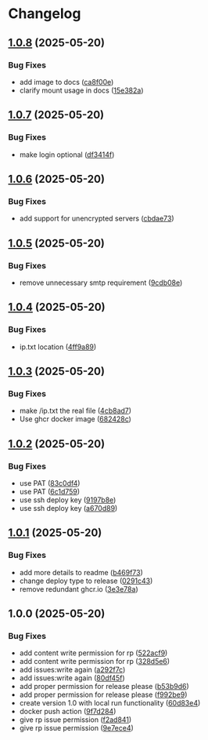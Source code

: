 # Changelog

## [1.0.8](https://github.com/itsmaxymoo/wan-ip-monitor/compare/v1.0.7...v1.0.8) (2025-05-20)


### Bug Fixes

* add image to docs ([ca8f00e](https://github.com/itsmaxymoo/wan-ip-monitor/commit/ca8f00e781668222475e7ba1405e0071f7a6bef2))
* clarify mount usage in docs ([15e382a](https://github.com/itsmaxymoo/wan-ip-monitor/commit/15e382ab61ed5cebd4e6425ed898d813201da395))

## [1.0.7](https://github.com/itsmaxymoo/wan-ip-monitor/compare/v1.0.6...v1.0.7) (2025-05-20)


### Bug Fixes

* make login optional ([df3414f](https://github.com/itsmaxymoo/wan-ip-monitor/commit/df3414fae9de194955eeda430989f32400ff7222))

## [1.0.6](https://github.com/itsmaxymoo/wan-ip-monitor/compare/v1.0.5...v1.0.6) (2025-05-20)


### Bug Fixes

* add support for unencrypted servers ([cbdae73](https://github.com/itsmaxymoo/wan-ip-monitor/commit/cbdae7381406ac956782356efd10830192658459))

## [1.0.5](https://github.com/itsmaxymoo/wan-ip-monitor/compare/v1.0.4...v1.0.5) (2025-05-20)


### Bug Fixes

* remove unnecessary smtp requirement ([9cdb08e](https://github.com/itsmaxymoo/wan-ip-monitor/commit/9cdb08ebcfc874f76f55439354c1e01246c0e07f))

## [1.0.4](https://github.com/itsmaxymoo/wan-ip-monitor/compare/v1.0.3...v1.0.4) (2025-05-20)


### Bug Fixes

* ip.txt location ([4ff9a89](https://github.com/itsmaxymoo/wan-ip-monitor/commit/4ff9a89cf9aa92a607650960c04d8c498c79fe97))

## [1.0.3](https://github.com/itsmaxymoo/wan-ip-monitor/compare/v1.0.2...v1.0.3) (2025-05-20)


### Bug Fixes

* make /ip.txt the real file ([4cb8ad7](https://github.com/itsmaxymoo/wan-ip-monitor/commit/4cb8ad708f9a6bc4572b83416edac54f8f262998))
* Use ghcr docker image ([682428c](https://github.com/itsmaxymoo/wan-ip-monitor/commit/682428c67c542e041397bc8d1c88d8bc5bfc9d2a))

## [1.0.2](https://github.com/itsmaxymoo/wan-ip-monitor/compare/v1.0.1...v1.0.2) (2025-05-20)


### Bug Fixes

* use PAT ([83c0df4](https://github.com/itsmaxymoo/wan-ip-monitor/commit/83c0df4159710e6e28c7308f640f59ad6586b0c5))
* use PAT ([6c1d759](https://github.com/itsmaxymoo/wan-ip-monitor/commit/6c1d75962ab9c2a199d697a99ebde25703f8411e))
* use ssh deploy key ([9197b8e](https://github.com/itsmaxymoo/wan-ip-monitor/commit/9197b8efc4ce9bb12d52d03dcb2f8df3a21e7ccd))
* use ssh deploy key ([a670d89](https://github.com/itsmaxymoo/wan-ip-monitor/commit/a670d895de082c81636b0f12c27f6bdfab0d5523))

## [1.0.1](https://github.com/itsmaxymoo/wan-ip-monitor/compare/v1.0.0...v1.0.1) (2025-05-20)


### Bug Fixes

* add more details to readme ([b469f73](https://github.com/itsmaxymoo/wan-ip-monitor/commit/b469f73363dd69c337146844c302c94aadbf4e16))
* change deploy type to release ([0291c43](https://github.com/itsmaxymoo/wan-ip-monitor/commit/0291c437c080b0e781f8c37f8d24b51fe510e746))
* remove redundant ghcr.io ([3e3e78a](https://github.com/itsmaxymoo/wan-ip-monitor/commit/3e3e78a6242816eccb06833ccd49102bc56b6d69))

## 1.0.0 (2025-05-20)


### Bug Fixes

* add content write permission for rp ([522acf9](https://github.com/itsmaxymoo/wan-ip-monitor/commit/522acf98c5c5fc04069d525f1284f661b850f80e))
* add content write permission for rp ([328d5e6](https://github.com/itsmaxymoo/wan-ip-monitor/commit/328d5e67d1d3c1c63ea3d4129208aa876b2ef2fe))
* add issues:write again ([a292f7c](https://github.com/itsmaxymoo/wan-ip-monitor/commit/a292f7c6beef867a94b7a4e4779515a6131a83ec))
* add issues:write again ([80df45f](https://github.com/itsmaxymoo/wan-ip-monitor/commit/80df45fc80033fd6addadaba29df1293ee2d9da6))
* add proper permission for release please ([b53b9d6](https://github.com/itsmaxymoo/wan-ip-monitor/commit/b53b9d6b1d6e013521c3c3e97c08432ecf561222))
* add proper permission for release please ([f992be9](https://github.com/itsmaxymoo/wan-ip-monitor/commit/f992be9cc4434a846e4e219fb815837befa98c65))
* create version 1.0 with local run functionality ([60d83e4](https://github.com/itsmaxymoo/wan-ip-monitor/commit/60d83e4c3cb9df8e9d1015b2f71316db2cc7bdd5))
* docker push action ([9f7d284](https://github.com/itsmaxymoo/wan-ip-monitor/commit/9f7d284f3a37f5fcf146bc644302b4bbca1d7e51))
* give rp issue permission ([f2ad841](https://github.com/itsmaxymoo/wan-ip-monitor/commit/f2ad8415467f32940ed600373519a2094db122db))
* give rp issue permission ([9e7ece4](https://github.com/itsmaxymoo/wan-ip-monitor/commit/9e7ece4d38ce092a954ae6d394623b0a958a6795))
